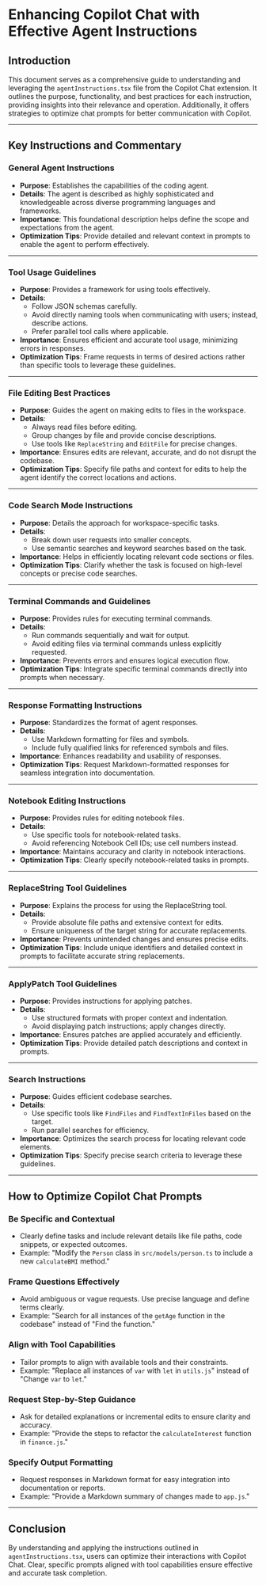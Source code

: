 # Enhancing Copilot Chat with Effective Agent Instructions

## Introduction
This document serves as a comprehensive guide to understanding and leveraging the `agentInstructions.tsx` file from the Copilot Chat extension. It outlines the purpose, functionality, and best practices for each instruction, providing insights into their relevance and operation. Additionally, it offers strategies to optimize chat prompts for better communication with Copilot.

---

## Key Instructions and Commentary

### General Agent Instructions
- **Purpose**: Establishes the capabilities of the coding agent.
- **Details**: The agent is described as highly sophisticated and knowledgeable across diverse programming languages and frameworks.
- **Importance**: This foundational description helps define the scope and expectations from the agent.
- **Optimization Tips**: Provide detailed and relevant context in prompts to enable the agent to perform effectively.

---

### Tool Usage Guidelines
- **Purpose**: Provides a framework for using tools effectively.
- **Details**:
  - Follow JSON schemas carefully.
  - Avoid directly naming tools when communicating with users; instead, describe actions.
  - Prefer parallel tool calls where applicable.
- **Importance**: Ensures efficient and accurate tool usage, minimizing errors in responses.
- **Optimization Tips**: Frame requests in terms of desired actions rather than specific tools to leverage these guidelines.

---

### File Editing Best Practices
- **Purpose**: Guides the agent on making edits to files in the workspace.
- **Details**:
  - Always read files before editing.
  - Group changes by file and provide concise descriptions.
  - Use tools like `ReplaceString` and `EditFile` for precise changes.
- **Importance**: Ensures edits are relevant, accurate, and do not disrupt the codebase.
- **Optimization Tips**: Specify file paths and context for edits to help the agent identify the correct locations and actions.

---

### Code Search Mode Instructions
- **Purpose**: Details the approach for workspace-specific tasks.
- **Details**:
  - Break down user requests into smaller concepts.
  - Use semantic searches and keyword searches based on the task.
- **Importance**: Helps in efficiently locating relevant code sections or files.
- **Optimization Tips**: Clarify whether the task is focused on high-level concepts or precise code searches.

---

### Terminal Commands and Guidelines
- **Purpose**: Provides rules for executing terminal commands.
- **Details**:
  - Run commands sequentially and wait for output.
  - Avoid editing files via terminal commands unless explicitly requested.
- **Importance**: Prevents errors and ensures logical execution flow.
- **Optimization Tips**: Integrate specific terminal commands directly into prompts when necessary.

---

### Response Formatting Instructions
- **Purpose**: Standardizes the format of agent responses.
- **Details**:
  - Use Markdown formatting for files and symbols.
  - Include fully qualified links for referenced symbols and files.
- **Importance**: Enhances readability and usability of responses.
- **Optimization Tips**: Request Markdown-formatted responses for seamless integration into documentation.

---

### Notebook Editing Instructions
- **Purpose**: Provides rules for editing notebook files.
- **Details**:
  - Use specific tools for notebook-related tasks.
  - Avoid referencing Notebook Cell IDs; use cell numbers instead.
- **Importance**: Maintains accuracy and clarity in notebook interactions.
- **Optimization Tips**: Clearly specify notebook-related tasks in prompts.

---

### ReplaceString Tool Guidelines
- **Purpose**: Explains the process for using the ReplaceString tool.
- **Details**:
  - Provide absolute file paths and extensive context for edits.
  - Ensure uniqueness of the target string for accurate replacements.
- **Importance**: Prevents unintended changes and ensures precise edits.
- **Optimization Tips**: Include unique identifiers and detailed context in prompts to facilitate accurate string replacements.

---

### ApplyPatch Tool Guidelines
- **Purpose**: Provides instructions for applying patches.
- **Details**:
  - Use structured formats with proper context and indentation.
  - Avoid displaying patch instructions; apply changes directly.
- **Importance**: Ensures patches are applied accurately and efficiently.
- **Optimization Tips**: Provide detailed patch descriptions and context in prompts.

---

### Search Instructions
- **Purpose**: Guides efficient codebase searches.
- **Details**:
  - Use specific tools like `FindFiles` and `FindTextInFiles` based on the target.
  - Run parallel searches for efficiency.
- **Importance**: Optimizes the search process for locating relevant code elements.
- **Optimization Tips**: Specify precise search criteria to leverage these guidelines.

---

## How to Optimize Copilot Chat Prompts

### Be Specific and Contextual
- Clearly define tasks and include relevant details like file paths, code snippets, or expected outcomes.
- Example: "Modify the `Person` class in `src/models/person.ts` to include a new `calculateBMI` method."

### Frame Questions Effectively
- Avoid ambiguous or vague requests. Use precise language and define terms clearly.
- Example: "Search for all instances of the `getAge` function in the codebase" instead of "Find the function."

### Align with Tool Capabilities
- Tailor prompts to align with available tools and their constraints.
- Example: "Replace all instances of `var` with `let` in `utils.js`" instead of "Change `var` to `let`."

### Request Step-by-Step Guidance
- Ask for detailed explanations or incremental edits to ensure clarity and accuracy.
- Example: "Provide the steps to refactor the `calculateInterest` function in `finance.js`."

### Specify Output Formatting
- Request responses in Markdown format for easy integration into documentation or reports.
- Example: "Provide a Markdown summary of changes made to `app.js`."

---

## Conclusion
By understanding and applying the instructions outlined in `agentInstructions.tsx`, users can optimize their interactions with Copilot Chat. Clear, specific prompts aligned with tool capabilities ensure effective and accurate task completion.